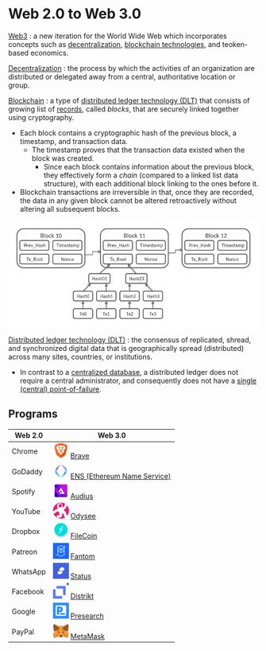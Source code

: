 # Web 2.0 to Web 3.0

[Web3](w3)
: a new iteration for the World Wide Web which incorporates concepts such as
[decentralization](d), [blockchain technologies](bt), and teoken-based
economics.

[Decentralization](d)
: the process by which the activities of an organization are distributed or
delegated away from a central, authoritative location or group.

[Blockchain](bt)
: a type of [distributed ledger technology (DLT)](dlt) that consists of growing
list of [records](rec), called *blocks*, that are securely linked together
using cryptography.
  - Each block contains a cryptographic hash of the previous block, a
    timestamp, and transaction data.
    - The timestamp proves that the transaction data existed when the block was
      created.
      - Since each block contains information about the previous block, they
        effectively form a *chain* (compared to a linked list data structure),
        with each additional block linking to the ones before it.
  - Blockchain transactions are irreversible in that, once they are recorded,
    the data in any given block cannot be altered retroactively without
    altering all subsequent blocks.

![[Bitcoin Block Data](img-bbd)](../pictures/Bitcoin_Block_Data.png)

[Distributed ledger technology (DLT)](dlt)
: the consensus of replicated, shread, and synchronized digital data that is
geographically spread (distributed) across many sites, countries, or
institutions.
  - In contrast to a [centralized database](cd), a distributed ledger does not
    require a central administrator, and consequently does not have a [single
    (central) point-of-failure](spof).

## Programs

| Web 2.0  | Web 3.0                                      |
|----------|----------------------------------------------|
| Chrome   | ![icon-brave] [Brave][1]                     |
| GoDaddy  | ![icon-ens] [ENS (Ethereum Name Service)][2] |
| Spotify  | ![icon-audius] [Audius][3]                   |
| YouTube  | ![icon-odysee] [Odysee][4]                   |
| Dropbox  | ![icon-filecoin] [FileCoin][5]               |
| Patreon  | ![icon-fantom] [Fantom][6]                   |
| WhatsApp | ![icon-status] [Status][7]                   |
| Facebook | ![icon-distrikt] [Distrikt][8]               |
| Google   | ![icon-presearch] [Presearch][9]             |
| PayPal   | ![icon-metamask] [MetaMask][10]              |

<!-- LINKS ------------------------------------------------------------------->

[1]: https://brave.com/
[2]: https://ens.domains/
[3]: https://audius.co/
[4]: https://odysee.com/
[5]: https://filecoin.io/
[6]: https://fantom.foundation/
[7]: https://status.im/
[8]: https://www.distrikt.io/
[9]: https://presearch.io/
[10]: https://metamask.io/

[bt]: https://en.wikipedia.org/wiki/Blockchain
[cd]: https://en.wikipedia.org/wiki/Centralized_database
[d]: https://en.wikipedia.org/wiki/Decentralization
[dlt]: https://en.wikipedia.org/wiki/Distributed_ledger
[rec]: https://en.wikipedia.org/wiki/Record_(computer_science)
[spof]: https://en.wikipedia.org/wiki/Single_point_of_failure
[w3]: https://en.wikipedia.org/wiki/Web3

[icon-brave]: ../pictures/brave-browser-icon.png
[icon-ens]: ../pictures/ens-icon.png
[icon-audius]: ../pictures/audius-icon.png
[icon-odysee]: ../pictures/odysee-icon.png
[icon-filecoin]: ../pictures/filecoin-icon.png
[icon-fantom]: ../pictures/fantom-icon.png
[icon-status]: ../pictures/status-icon.png
[icon-distrikt]: ../pictures/distrikt-icon.png
[icon-presearch]: ../pictures/presearch-icon.png
[icon-metamask]: ../pictures/metamask-icon.png

[img-bbd]: https://en.wikipedia.org/wiki/File:Bitcoin_Block_Data.svg

